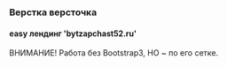 ### Верстка версточка

#### easy лендинг 'bytzapchast52.ru'

ВНИМАНИЕ! Работа без Bootstrap3, НО ~ по его сетке.
